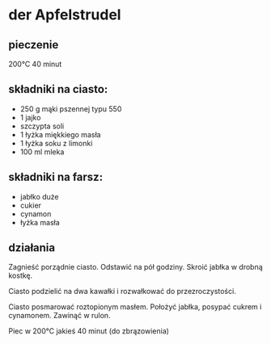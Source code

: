 # der Apfelstrudel

## pieczenie

200°C 40 minut

## składniki na ciasto:

- 250 g mąki pszennej typu 550
- 1 jajko
- szczypta soli
- 1 łyżka miękkiego masła
- 1 łyżka soku z limonki
- 100 ml mleka

## składniki na farsz:

- jabłko duże
- cukier
- cynamon
- łyżka masła

## działania

Zagnieść porządnie ciasto. Odstawić na pół godziny. Skroić jabłka w drobną kostkę. 

Ciasto podzielić na dwa kawałki i rozwałkować do przezroczystości. 

Ciasto posmarować roztopionym masłem. Położyć jabłka, posypać cukrem i cynamonem. Zawinąć w rulon. 

Piec w 200°C jakieś 40 minut (do zbrązowienia)